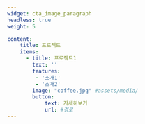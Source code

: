 ```yaml
---
widget: cta_image_paragraph
headless: true
weight: 5

content:
    title: 프로젝트
    items:
      - title: 프로젝트1
        text: ''
        features:
         - '소개1'
         - '소개2'
        image: "coffee.jpg" #assets/media/
        button:
            text: 자세히보기
            url: #경로 
---
```

